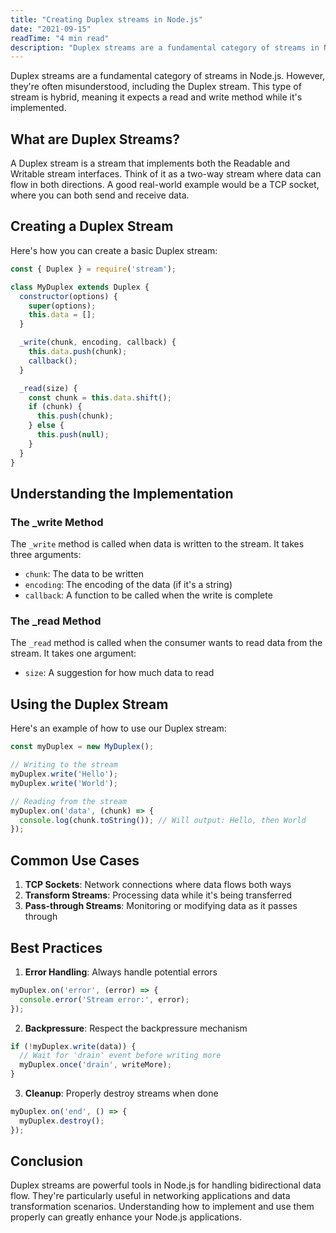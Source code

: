 ```yaml
---
title: "Creating Duplex streams in Node.js"
date: "2021-09-15"
readTime: "4 min read"
description: "Duplex streams are a fundamental category of streams in Node.js. However, they're often misunderstood, including the Duplex stream."
---
```


Duplex streams are a fundamental category of streams in Node.js. However, they're often misunderstood, including the Duplex stream. This type of stream is hybrid, meaning it expects a read and write method while it's implemented.

## What are Duplex Streams?

A Duplex stream is a stream that implements both the Readable and Writable stream interfaces. Think of it as a two-way stream where data can flow in both directions. A good real-world example would be a TCP socket, where you can both send and receive data.

## Creating a Duplex Stream

Here's how you can create a basic Duplex stream:

```javascript
const { Duplex } = require('stream');

class MyDuplex extends Duplex {
  constructor(options) {
    super(options);
    this.data = [];
  }

  _write(chunk, encoding, callback) {
    this.data.push(chunk);
    callback();
  }

  _read(size) {
    const chunk = this.data.shift();
    if (chunk) {
      this.push(chunk);
    } else {
      this.push(null);
    }
  }
}
```

## Understanding the Implementation

### The _write Method

The `_write` method is called when data is written to the stream. It takes three arguments:
- `chunk`: The data to be written
- `encoding`: The encoding of the data (if it's a string)
- `callback`: A function to be called when the write is complete

### The _read Method

The `_read` method is called when the consumer wants to read data from the stream. It takes one argument:
- `size`: A suggestion for how much data to read

## Using the Duplex Stream

Here's an example of how to use our Duplex stream:

```javascript
const myDuplex = new MyDuplex();

// Writing to the stream
myDuplex.write('Hello');
myDuplex.write('World');

// Reading from the stream
myDuplex.on('data', (chunk) => {
  console.log(chunk.toString()); // Will output: Hello, then World
});
```

## Common Use Cases

1. **TCP Sockets**: Network connections where data flows both ways
2. **Transform Streams**: Processing data while it's being transferred
3. **Pass-through Streams**: Monitoring or modifying data as it passes through

## Best Practices

1. **Error Handling**: Always handle potential errors
```javascript
myDuplex.on('error', (error) => {
  console.error('Stream error:', error);
});
```

2. **Backpressure**: Respect the backpressure mechanism
```javascript
if (!myDuplex.write(data)) {
  // Wait for 'drain' event before writing more
  myDuplex.once('drain', writeMore);
}
```

3. **Cleanup**: Properly destroy streams when done
```javascript
myDuplex.on('end', () => {
  myDuplex.destroy();
});
```

## Conclusion

Duplex streams are powerful tools in Node.js for handling bidirectional data flow. They're particularly useful in networking applications and data transformation scenarios. Understanding how to implement and use them properly can greatly enhance your Node.js applications. 
